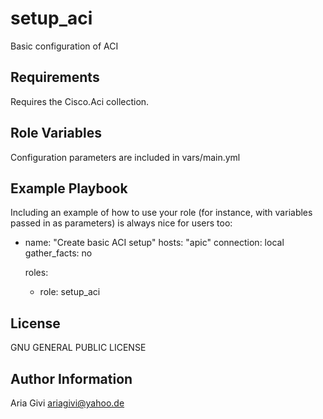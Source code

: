 setup_aci
=========

Basic configuration of ACI

Requirements
------------

Requires the Cisco.Aci collection.

Role Variables
--------------

Configuration parameters are included in vars/main.yml

Example Playbook
----------------

Including an example of how to use your role (for instance, with variables passed in as parameters) is always nice for users too:

- name: "Create basic ACI setup"
  hosts: "apic"
  connection: local
  gather_facts: no

  roles:
  - role: setup_aci


License
-------

GNU GENERAL PUBLIC LICENSE

Author Information
------------------

Aria Givi <ariagivi@yahoo.de>
